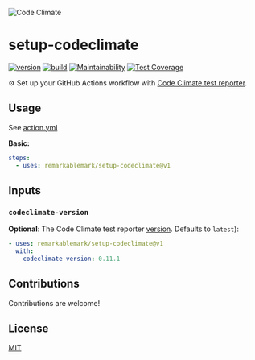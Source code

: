 ![Code Climate](https://github.com/codeclimate.png?s=200)

# setup-codeclimate

[![version](https://badgen.net/github/release/remarkablemark/setup-codeclimate)](https://github.com/remarkablemark/setup-codeclimate/releases)
[![build](https://github.com/remarkablemark/setup-codeclimate/actions/workflows/build.yml/badge.svg)](https://github.com/remarkablemark/setup-codeclimate/actions/workflows/build.yml)
[![Maintainability](https://api.codeclimate.com/v1/badges/41506f89fd7e38398c84/maintainability)](https://codeclimate.com/github/remarkablemark/setup-codeclimate/maintainability)
[![Test Coverage](https://api.codeclimate.com/v1/badges/41506f89fd7e38398c84/test_coverage)](https://codeclimate.com/github/remarkablemark/setup-codeclimate/test_coverage)

⚙️ Set up your GitHub Actions workflow with [Code Climate test reporter](https://github.com/codeclimate/test-reporter).

## Usage

See [action.yml](action.yml)

**Basic:**

```yaml
steps:
  - uses: remarkablemark/setup-codeclimate@v1
```

## Inputs

### `codeclimate-version`

**Optional**: The Code Climate test reporter [version](https://github.com/codeclimate/test-reporter/releases). Defaults to `latest`):

```yaml
- uses: remarkablemark/setup-codeclimate@v1
  with:
    codeclimate-version: 0.11.1
```

## Contributions

Contributions are welcome!

## License

[MIT](LICENSE)
